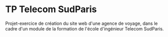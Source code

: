 # TP Telecom SudParis

Projet-exercice de création du site web d'une agence de voyage, dans le cadre d'un module de la formation de l'école d'ingénieur Telecom SudParis.

